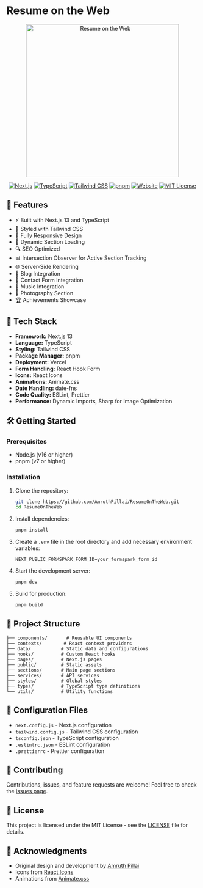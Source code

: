 # Resume on the Web

<div align="center">
  <img src="https://i.imgur.com/OtNqaaO.png" alt="Resume on the Web" width="400px" />
</div>

<div align="center">

[![Next.js](https://img.shields.io/badge/Next.js-13.4.19-black?style=flat&logo=next.js)](https://nextjs.org/)
[![TypeScript](https://img.shields.io/badge/TypeScript-5.2.2-blue?style=flat&logo=typescript)](https://www.typescriptlang.org/)
[![Tailwind CSS](https://img.shields.io/badge/Tailwind_CSS-3.3.3-38B2AC?style=flat&logo=tailwind-css)](https://tailwindcss.com/)
[![pnpm](https://img.shields.io/badge/pnpm-Latest-orange?style=flat&logo=pnpm)](https://pnpm.io/)
[![Website](https://img.shields.io/website-up-down-green-red/http/amruthpillai.com.svg)](https://amruthpillai.com/)
[![MIT License](https://img.shields.io/github/license/amruthpillai/resumeontheweb.svg?style=flat)](LICENSE)

</div>

## 🌟 Features

- ⚡️ Built with Next.js 13 and TypeScript
- 🎨 Styled with Tailwind CSS
- 📱 Fully Responsive Design
- 🎯 Dynamic Section Loading
- 🔍 SEO Optimized
- 📊 Intersection Observer for Active Section Tracking
- 🌐 Server-Side Rendering
- 📝 Blog Integration
- 📧 Contact Form Integration
- 🎵 Music Integration
- 📸 Photography Section
- 🏆 Achievements Showcase

## 🚀 Tech Stack

- **Framework:** Next.js 13
- **Language:** TypeScript
- **Styling:** Tailwind CSS
- **Package Manager:** pnpm
- **Deployment:** Vercel
- **Form Handling:** React Hook Form
- **Icons:** React Icons
- **Animations:** Animate.css
- **Date Handling:** date-fns
- **Code Quality:** ESLint, Prettier
- **Performance:** Dynamic Imports, Sharp for Image Optimization

## 🛠️ Getting Started

### Prerequisites

- Node.js (v16 or higher)
- pnpm (v7 or higher)

### Installation

1. Clone the repository:

   ```bash
   git clone https://github.com/AmruthPillai/ResumeOnTheWeb.git
   cd ResumeOnTheWeb
   ```

2. Install dependencies:

   ```bash
   pnpm install
   ```

3. Create a `.env` file in the root directory and add necessary environment variables:

   ```env
   NEXT_PUBLIC_FORMSPARK_FORM_ID=your_formspark_form_id
   ```

4. Start the development server:

   ```bash
   pnpm dev
   ```

5. Build for production:
   ```bash
   pnpm build
   ```

## 📁 Project Structure

```
├── components/       # Reusable UI components
├── contexts/        # React context providers
├── data/           # Static data and configurations
├── hooks/          # Custom React hooks
├── pages/          # Next.js pages
├── public/         # Static assets
├── sections/       # Main page sections
├── services/       # API services
├── styles/         # Global styles
├── types/          # TypeScript type definitions
└── utils/          # Utility functions
```

## 🔧 Configuration Files

- `next.config.js` - Next.js configuration
- `tailwind.config.js` - Tailwind CSS configuration
- `tsconfig.json` - TypeScript configuration
- `.eslintrc.json` - ESLint configuration
- `.prettierrc` - Prettier configuration

## 🤝 Contributing

Contributions, issues, and feature requests are welcome! Feel free to check the [issues page](https://github.com/AmruthPillai/ResumeOnTheWeb/issues).

## 📝 License

This project is licensed under the MIT License - see the [LICENSE](LICENSE) file for details.

## 🙏 Acknowledgments

- Original design and development by [Amruth Pillai](https://amruthpillai.com)
- Icons from [React Icons](https://react-icons.github.io/react-icons/)
- Animations from [Animate.css](https://animate.style/)
